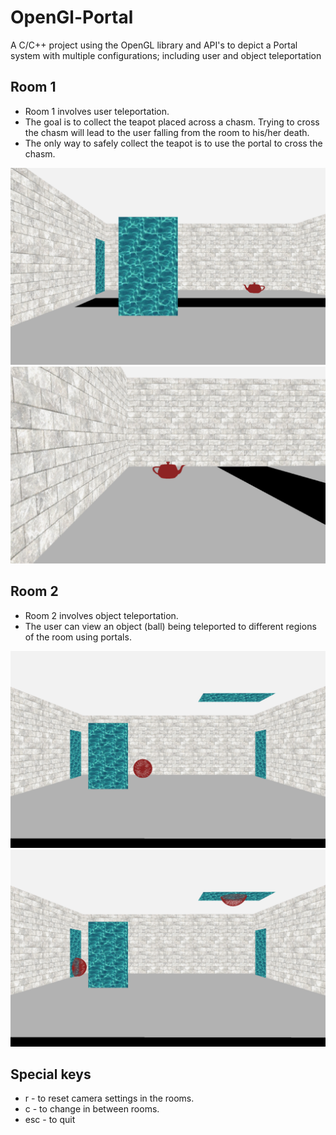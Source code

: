 # OpenGl-Portal
A C/C++ project using the OpenGL library and API's to depict a Portal system
with multiple configurations; including user and object teleportation

## Room 1 
- Room 1 involves user teleportation. 
- The goal is to collect the teapot placed across a chasm. Trying to cross the chasm will lead to the user falling from the room to his/her death. 
- The only way to safely collect the teapot is to use the portal to cross the chasm.

![alt text](screenshots/1a.png "Room1:User Teleportation(1)")
![alt text](screenshots/1b.png "Room1:User Teleportation(2)")

## Room 2
- Room 2 involves object teleportation.
- The user can view an object (ball) being teleported to different regions of the room using portals.

![alt text](screenshots/2a.png "Room2:Object Teleportation(1)")
![alt text](screenshots/2b.png "Room2:Object Teleportation(2)")

## Special keys
- r - to reset camera settings in the rooms.
- c - to change in between rooms.
- esc - to quit
